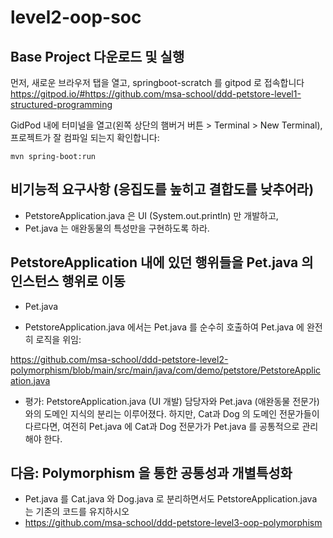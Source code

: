# level2-oop-soc

## Base Project 다운로드 및 실행
먼저, 새로운 브라우저 탭을 열고, springboot-scratch 를 gitpod 로 접속합니다
https://gitpod.io/#https://github.com/msa-school/ddd-petstore-level1-structured-programming

GidPod 내에 터미널을 열고(왼쪽 상단의 햄버거 버튼 > Terminal > New Terminal), 프로젝트가 잘 컴파일 되는지 확인합니다:
```
mvn spring-boot:run
```

## 비기능적 요구사항 (응집도를 높히고 결합도를 낮추어라)
- PetstoreApplication.java 은 UI (System.out.println) 만 개발하고, 
- Pet.java 는 애완동물의 특성만을 구현하도록 하라.

## PetstoreApplication 내에 있던 행위들을 Pet.java 의 인스턴스 행위로 이동
- Pet.java


- PetstoreApplication.java 에서는 Pet.java 를 순수히 호출하여 Pet.java 에 완전히 로직을 위임:

https://github.com/msa-school/ddd-petstore-level2-polymorphism/blob/main/src/main/java/com/demo/petstore/PetstoreApplication.java

- 평가: PetstoreApplication.java (UI 개발) 담당자와 Pet.java (애완동물 전문가)와의 도메인 지식의 분리는 이루어졌다. 하지만, Cat과 Dog 의 도메인 전문가들이 다르다면, 여전히 Pet.java 에 Cat과 Dog 전문가가 Pet.java 를 공통적으로 관리해야 한다.

## 다음:  Polymorphism 을 통한 공통성과 개별특성화

- Pet.java 를 Cat.java 와 Dog.java 로 분리하면서도 PetstoreApplication.java 는 기존의 코드를 유지하시오
- https://github.com/msa-school/ddd-petstore-level3-oop-polymorphism
